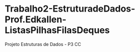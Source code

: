# Trabalho2-EstruturadeDados-Prof.Edkallen-ListasPilhasFilasDeques
Projeto Estruturas de Dados - P3 CC
